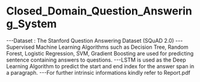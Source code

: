 # Closed_Domain_Question_Answering_System

---Dataset : The Stanford Question Answering Dataset (SQuAD 2.0)
---Supervised Machine Learning Algorithms such as Decision Tree, Random Forest, Logistic Regression, SVM, Gradient Boosting are used for predicting sentence containing answers to questions.
---LSTM is used as the Deep Learning Algorithm to predict the start and end index for the answer span in a paragraph.
---For further intrinsic informations kindly refer to Report.pdf
